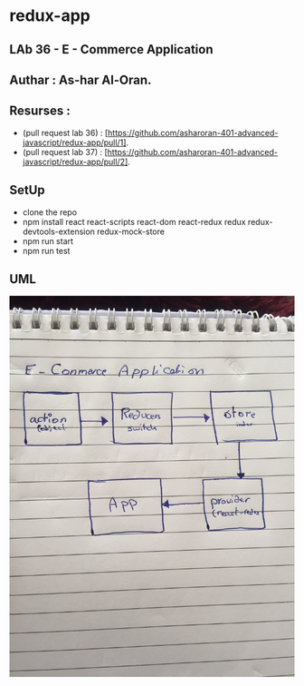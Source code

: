 # redux-app
## LAb 36 - E - Commerce Application

## Authar : As-har Al-Oran.

## Resurses :

* (pull request lab 36) : [https://github.com/asharoran-401-advanced-javascript/redux-app/pull/1].
* (pull request lab 37) : [https://github.com/asharoran-401-advanced-javascript/redux-app/pull/2].

## SetUp

- clone the repo
- npm install react react-scripts react-dom react-redux redux  redux-devtools-extension redux-mock-store
- npm run start 
- npm run test

## UML 

![](assets/redux.jpg)